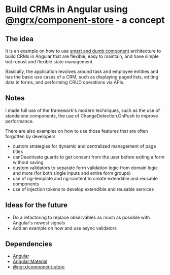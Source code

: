 # Build CRMs in Angular using [@ngrx/component-store](https://ngrx.io/guide/component-store) - a concept

## The idea

It is an example on how to use [smart and dumb component](https://medium.com/@mrahmedkhan019/smart-dumb-components-in-angular-e1d6dbd6edff) architecture to build CRMs in Angular that are flexible, easy to maintain, and have simple but robust and flexible state management.

Basically, the application revolves around task and employee entities and has the basic use cases of a CRM, such as displaying paged lists, editing data in forms, and performing CRUD operations via APIs.

## Notes

I made full use of the framework's modern techniques, such as the use of standalone components, the use of ChangeDetection.OnPush to improve performance.

There are also examples on how to use those features that are often forgotten by developers
- custom strategies for dynamic and centralized management of page titles
- canDeactivate guards to get consent from the user before exiting a form without saving
- custom validators to separate form validation logic from domain logic and more (for both single inputs and entire form groups)
- use of ng-template and ng-content to create extendible and reusable components
- use of injection tokens to develop extendible and reusable services

## Ideas for the future
- Do a refactoring to replace observables as much as possible with Angular's newest signals
- Add an example on how and use async validators

## Dependencies
- [Angular](https://angular.io/) 
- [Angular Material](https://material.angular.io/)
- [@ngrx/component-store](https://ngrx.io/guide/component-store)
